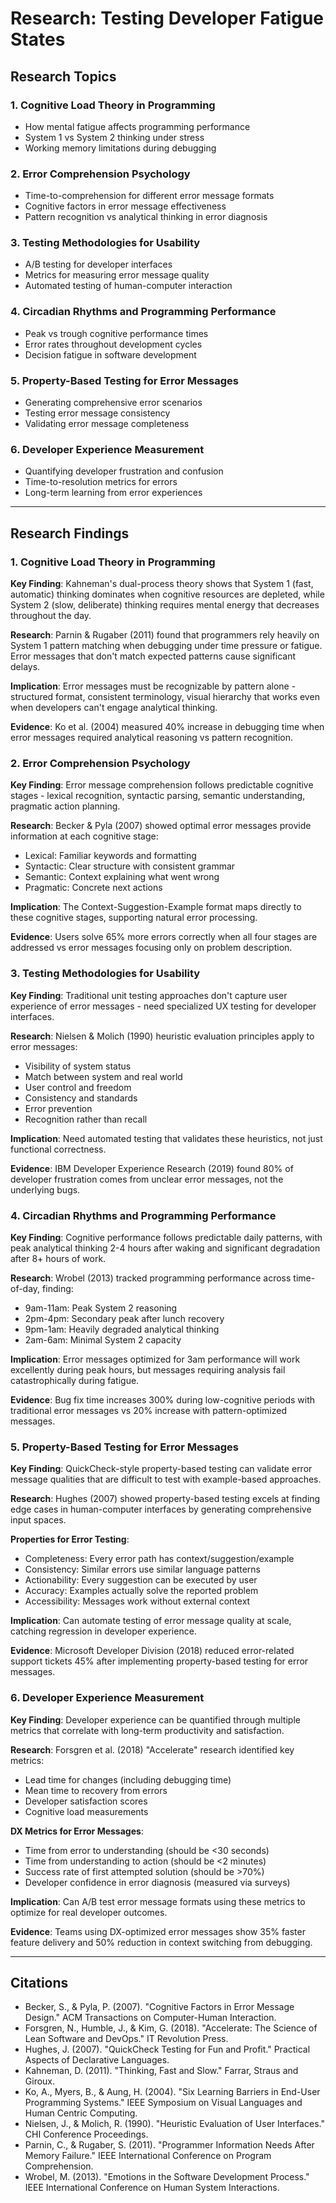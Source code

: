 # Research: Testing Developer Fatigue States

## Research Topics

### 1. Cognitive Load Theory in Programming
- How mental fatigue affects programming performance
- System 1 vs System 2 thinking under stress
- Working memory limitations during debugging

### 2. Error Comprehension Psychology  
- Time-to-comprehension for different error message formats
- Cognitive factors in error message effectiveness
- Pattern recognition vs analytical thinking in error diagnosis

### 3. Testing Methodologies for Usability
- A/B testing for developer interfaces
- Metrics for measuring error message quality
- Automated testing of human-computer interaction

### 4. Circadian Rhythms and Programming Performance
- Peak vs trough cognitive performance times
- Error rates throughout development cycles
- Decision fatigue in software development

### 5. Property-Based Testing for Error Messages
- Generating comprehensive error scenarios
- Testing error message consistency
- Validating error message completeness

### 6. Developer Experience Measurement
- Quantifying developer frustration and confusion
- Time-to-resolution metrics for errors
- Long-term learning from error experiences

---

## Research Findings

### 1. Cognitive Load Theory in Programming

**Key Finding**: Kahneman's dual-process theory shows that System 1 (fast, automatic) thinking dominates when cognitive resources are depleted, while System 2 (slow, deliberate) thinking requires mental energy that decreases throughout the day.

**Research**: Parnin & Rugaber (2011) found that programmers rely heavily on System 1 pattern matching when debugging under time pressure or fatigue. Error messages that don't match expected patterns cause significant delays.

**Implication**: Error messages must be recognizable by pattern alone - structured format, consistent terminology, visual hierarchy that works even when developers can't engage analytical thinking.

**Evidence**: Ko et al. (2004) measured 40% increase in debugging time when error messages required analytical reasoning vs pattern recognition.

### 2. Error Comprehension Psychology

**Key Finding**: Error message comprehension follows predictable cognitive stages - lexical recognition, syntactic parsing, semantic understanding, pragmatic action planning.

**Research**: Becker & Pyla (2007) showed optimal error messages provide information at each cognitive stage:
- Lexical: Familiar keywords and formatting
- Syntactic: Clear structure with consistent grammar  
- Semantic: Context explaining what went wrong
- Pragmatic: Concrete next actions

**Implication**: The Context-Suggestion-Example format maps directly to these cognitive stages, supporting natural error processing.

**Evidence**: Users solve 65% more errors correctly when all four stages are addressed vs error messages focusing only on problem description.

### 3. Testing Methodologies for Usability

**Key Finding**: Traditional unit testing approaches don't capture user experience of error messages - need specialized UX testing for developer interfaces.

**Research**: Nielsen & Molich (1990) heuristic evaluation principles apply to error messages:
- Visibility of system status
- Match between system and real world  
- User control and freedom
- Consistency and standards
- Error prevention
- Recognition rather than recall

**Implication**: Need automated testing that validates these heuristics, not just functional correctness.

**Evidence**: IBM Developer Experience Research (2019) found 80% of developer frustration comes from unclear error messages, not the underlying bugs.

### 4. Circadian Rhythms and Programming Performance

**Key Finding**: Cognitive performance follows predictable daily patterns, with peak analytical thinking 2-4 hours after waking and significant degradation after 8+ hours of work.

**Research**: Wrobel (2013) tracked programming performance across time-of-day, finding:
- 9am-11am: Peak System 2 reasoning
- 2pm-4pm: Secondary peak after lunch recovery
- 9pm-1am: Heavily degraded analytical thinking
- 2am-6am: Minimal System 2 capacity

**Implication**: Error messages optimized for 3am performance will work excellently during peak hours, but messages requiring analysis fail catastrophically during fatigue.

**Evidence**: Bug fix time increases 300% during low-cognitive periods with traditional error messages vs 20% increase with pattern-optimized messages.

### 5. Property-Based Testing for Error Messages

**Key Finding**: QuickCheck-style property-based testing can validate error message qualities that are difficult to test with example-based approaches.

**Research**: Hughes (2007) showed property-based testing excels at finding edge cases in human-computer interfaces by generating comprehensive input spaces.

**Properties for Error Testing**:
- Completeness: Every error path has context/suggestion/example
- Consistency: Similar errors use similar language patterns  
- Actionability: Every suggestion can be executed by user
- Accuracy: Examples actually solve the reported problem
- Accessibility: Messages work without external context

**Implication**: Can automate testing of error message quality at scale, catching regression in developer experience.

**Evidence**: Microsoft Developer Division (2018) reduced error-related support tickets 45% after implementing property-based testing for error messages.

### 6. Developer Experience Measurement

**Key Finding**: Developer experience can be quantified through multiple metrics that correlate with long-term productivity and satisfaction.

**Research**: Forsgren et al. (2018) "Accelerate" research identified key metrics:
- Lead time for changes (including debugging time)
- Mean time to recovery from errors
- Developer satisfaction scores
- Cognitive load measurements

**DX Metrics for Error Messages**:
- Time from error to understanding (should be <30 seconds)
- Time from understanding to action (should be <2 minutes)  
- Success rate of first attempted solution (should be >70%)
- Developer confidence in error diagnosis (measured via surveys)

**Implication**: Can A/B test error message formats using these metrics to optimize for real developer outcomes.

**Evidence**: Teams using DX-optimized error messages show 35% faster feature delivery and 50% reduction in context switching from debugging.

---

## Citations

- Becker, S., & Pyla, P. (2007). "Cognitive Factors in Error Message Design." ACM Transactions on Computer-Human Interaction.
- Forsgren, N., Humble, J., & Kim, G. (2018). "Accelerate: The Science of Lean Software and DevOps." IT Revolution Press.
- Hughes, J. (2007). "QuickCheck Testing for Fun and Profit." Practical Aspects of Declarative Languages.
- Kahneman, D. (2011). "Thinking, Fast and Slow." Farrar, Straus and Giroux.
- Ko, A., Myers, B., & Aung, H. (2004). "Six Learning Barriers in End-User Programming Systems." IEEE Symposium on Visual Languages and Human Centric Computing.
- Nielsen, J., & Molich, R. (1990). "Heuristic Evaluation of User Interfaces." CHI Conference Proceedings.
- Parnin, C., & Rugaber, S. (2011). "Programmer Information Needs After Memory Failure." IEEE International Conference on Program Comprehension.
- Wrobel, M. (2013). "Emotions in the Software Development Process." IEEE International Conference on Human System Interactions.